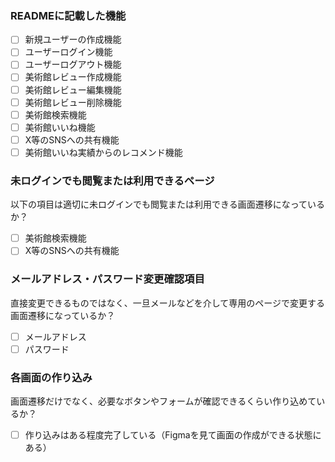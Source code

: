 ### READMEに記載した機能
- [ ] 新規ユーザーの作成機能
- [ ] ユーザーログイン機能
- [ ] ユーザーログアウト機能
- [ ] 美術館レビュー作成機能　
- [ ] 美術館レビュー編集機能
- [ ] 美術館レビュー削除機能
- [ ] 美術館検索機能
- [ ] 美術館いいね機能
- [ ] X等のSNSへの共有機能
- [ ] 美術館いいね実績からのレコメンド機能

### 未ログインでも閲覧または利用できるページ
以下の項目は適切に未ログインでも閲覧または利用できる画面遷移になっているか？
- [ ] 美術館検索機能
- [ ] X等のSNSへの共有機能

### メールアドレス・パスワード変更確認項目
直接変更できるものではなく、一旦メールなどを介して専用のページで変更する画面遷移になっているか？
- [ ] メールアドレス
- [ ] パスワード

### 各画面の作り込み
画面遷移だけでなく、必要なボタンやフォームが確認できるくらい作り込めているか？
- [ ] 作り込みはある程度完了している（Figmaを見て画面の作成ができる状態にある）
